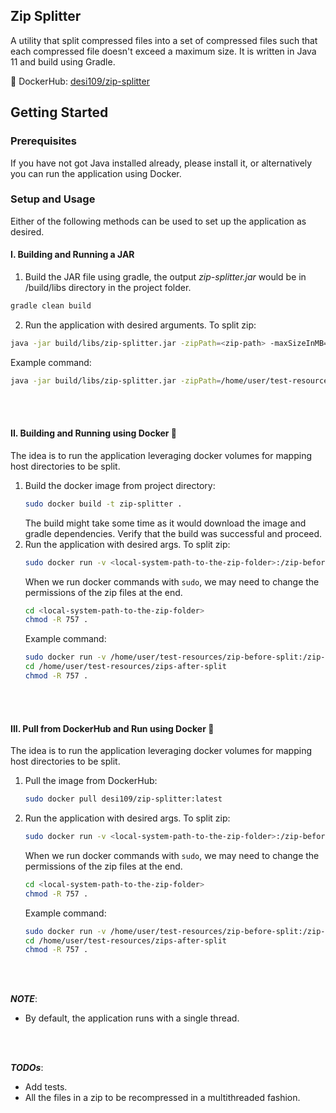 ## Zip Splitter
A utility that split compressed files into a set of compressed files such that each compressed file doesn't
exceed a maximum size. It is written in Java 11 and build using Gradle.

:whale: DockerHub: [desi109/zip-splitter](https://hub.docker.com/u/desi109/zip-splitter/tags)

## Getting Started

### Prerequisites
If you have not got Java installed already, please install it, or alternatively you can run the application using Docker.

### Setup and Usage
Either of the following methods can be used to set up the application as desired.

#### I. Building and Running a JAR
1. Build the JAR file using gradle, the output *zip-splitter.jar* would be in /build/libs directory in the project folder.
  ```sh
  gradle clean build 
   ```
2. Run the application with desired arguments. To split zip:
  ```sh
  java -jar build/libs/zip-splitter.jar -zipPath=<zip-path> -maxSizeInMB=<max-size-in-MB> -outputPath=<output-path>
   ```
   Example command:
   ```sh
   java -jar build/libs/zip-splitter.jar -zipPath=/home/user/test-resources/zip-before-split/test.zip -maxSizeInMB=150 -outputPath=/home/user/test-resources/zips-after-split
   ```

<br></br>

#### II. Building and Running using Docker :whale:
The idea is to run the application leveraging docker volumes for mapping host directories to be split.
1. Build the docker image from project directory:
   ```sh
   sudo docker build -t zip-splitter .
   ```
   The build might take some time as it would download the image and gradle dependencies. Verify that the build was successful and proceed.
2. Run the application with desired args. To split zip:
   ```sh
   sudo docker run -v <local-system-path-to-the-zip-folder>:/zip-before-split -v <local-system-path-to-the-output-folder>:/zips-after-split zip-splitter java -jar /build/libs/zip-splitter.jar -zipPath=/zip-before-split/test.zip -maxSizeInMB=150 -outputPath=/zips-after-split 
   ```
   When we run docker commands with ```sudo```, we may need to change the permissions of the zip files at the end.
   ```sh
   cd <local-system-path-to-the-zip-folder>
   chmod -R 757 .
   ```
   Example command:
   ```sh
   sudo docker run -v /home/user/test-resources/zip-before-split:/zip-before-split -v /home/user/test-resources/zips-after-split:/zips-after-split zip-splitter java -jar /build/libs/zip-splitter.jar -zipPath=/zip-before-split/test.zip -maxSizeInMB=150 -outputPath=/zips-after-split
   cd /home/user/test-resources/zips-after-split
   chmod -R 757 .
   ```

<br></br>

#### III. Pull from DockerHub and Run using Docker :whale:
The idea is to run the application leveraging docker volumes for mapping host directories to be split.
1. Pull the image from DockerHub:
   ```sh
   sudo docker pull desi109/zip-splitter:latest
   ```
2. Run the application with desired args. To split zip:
   ```sh
   sudo docker run -v <local-system-path-to-the-zip-folder>:/zip-before-split -v <local-system-path-to-the-output-folder>:/zips-after-split zip-splitter java -jar /build/libs/zip-splitter.jar -zipPath=/zip-before-split/test.zip -maxSizeInMB=150 -outputPath=/zips-after-split 
   ```
   When we run docker commands with ```sudo```, we may need to change the permissions of the zip files at the end.
   ```sh
   cd <local-system-path-to-the-zip-folder>
   chmod -R 757 .
   ```
   Example command:
   ```sh
   sudo docker run -v /home/user/test-resources/zip-before-split:/zip-before-split -v /home/user/test-resources/zips-after-split:/zips-after-split zip-splitter java -jar /build/libs/zip-splitter.jar -zipPath=/zip-before-split/test.zip -maxSizeInMB=150 -outputPath=/zips-after-split
   cd /home/user/test-resources/zips-after-split
   chmod -R 757 .
   ```

<br></br>

***NOTE***:
* By default, the application runs with a single thread.

<br></br>

***TODOs***:
* Add tests.
* All the files in a zip to be recompressed in a multithreaded fashion.

